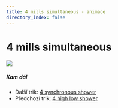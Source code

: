 ```yaml
---
title: 4 mills simultaneous - animace
directory_index: false
---
```


# 4 mills simultaneous

![](/animace/img/4-mills-simultaneous.gif)

##### Kam dál

- Další trik: [4 synchronous shower](4-synchronous-shower.html "Další trik 4 synchronous shower")
- Předchozí trik: [4 high low shower](4-high-low-shower.html "Předchozí trik 4 high low shower")


